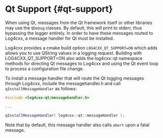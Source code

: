 Qt Support {#qt-support}
===
<!--
 Note: License header cannot be first, as doxygen does not generate
 cleanly if it before the '==='
-->
<!--
 Licensed to the Apache Software Foundation (ASF) under one or more
 contributor license agreements.  See the NOTICE file distributed with
 this work for additional information regarding copyright ownership.
 The ASF licenses this file to You under the Apache License, Version 2.0
 (the "License"); you may not use this file except in compliance with
 the License.  You may obtain a copy of the License at

	http://www.apache.org/licenses/LICENSE-2.0

 Unless required by applicable law or agreed to in writing, software
 distributed under the License is distributed on an "AS IS" BASIS,
 WITHOUT WARRANTIES OR CONDITIONS OF ANY KIND, either express or implied.
 See the License for the specific language governing permissions and
 limitations under the License.
-->

When using Qt, messages from the Qt framework itself or other libraries
may use the `QDebug` classes.  By default, this will print to stderr,
thus bypassing the logger entirely.  In order to have these messages
routed to Log4cxx, a message handler for Qt must be installed.

Log4cxx provides a cmake build option `LOG4CXX_QT_SUPPORT=ON`
which adds allows you to use QString values in a logging request.
Building with LOG4CXX_QT_SUPPORT=ON also adds the log4cxx::qt namespace methods
for directing Qt messages to Log4cxx and
using the Qt event loop to process a configuration file change.

To install a message handler that will route the Qt logging messages
through Log4cxx, include the messagehandler.h and call
`qInstallMessageHandler` as follows:

```cpp
#include <log4cxx-qt/messagehandler.h>

...

qInstallMessageHandler( log4cxx::qt::messageHandler );
```

Note that by default, this message handler also calls `abort` upon a
fatal message.
